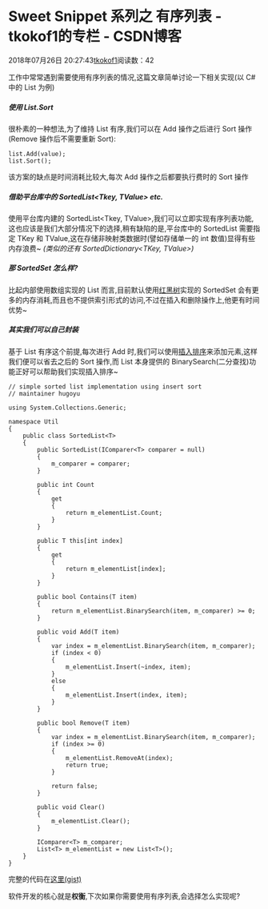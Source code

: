# Sweet Snippet 系列之 有序列表 - tkokof1的专栏 - CSDN博客

2018年07月26日 20:27:43[tkokof1](https://me.csdn.net/tkokof1)阅读数：42


> 
工作中常常遇到需要使用有序列表的情况,这篇文章简单讨论一下相关实现(以 C# 中的 List<T> 为例)

##### 使用 List<T>.Sort

很朴素的一种想法,为了维持 List 有序,我们可以在 Add 操作之后进行 Sort 操作(Remove 操作后不需要重新 Sort):

```
list.Add(value);
list.Sort();
```

该方案的缺点是时间消耗比较大,每次 Add 操作之后都要执行费时的 Sort 操作

##### 借助平台库中的 SortedList<Tkey, TValue> etc.

使用平台库内建的 SortedList<Tkey, TValue>,我们可以立即实现有序列表功能,这也应该是我们大部分情况下的选择,稍有缺陷的是,平台库中的 SortedList 需要指定 TKey 和 TValue,这在存储非映射类数据时(譬如存储单一的 int 数值)显得有些内存浪费~ 
*(类似的还有 SortedDictionary<TKey, TValue>)*

##### 那 SortedSet<T> 怎么样?

比起内部使用数组实现的 List 而言,目前默认使用[红黑树](https://en.wikipedia.org/wiki/Red%E2%80%93black_tree)实现的 SortedSet 会有更多的内存消耗,而且也不提供索引形式的访问,不过在插入和删除操作上,他更有时间优势~

##### 其实我们可以自己封装

基于 List 有序这个前提,每次进行 Add 时,我们可以使用[插入排序](https://en.wikipedia.org/wiki/Insertion_sort)来添加元素,这样我们便可以省去之后的 Sort 操作,而 List 本身提供的 BinarySearch(二分查找)功能正好可以帮助我们实现插入排序~

```
// simple sorted list implementation using insert sort
// maintainer hugoyu

using System.Collections.Generic;

namespace Util
{
    public class SortedList<T>
    {
        public SortedList(IComparer<T> comparer = null)
        {
            m_comparer = comparer;
        }

        public int Count
        {
            get
            {
                return m_elementList.Count;
            }
        }

        public T this[int index]
        {
            get
            {
                return m_elementList[index];
            }
        }

        public bool Contains(T item)
        {
            return m_elementList.BinarySearch(item, m_comparer) >= 0;
        }

        public void Add(T item)
        {
            var index = m_elementList.BinarySearch(item, m_comparer);
            if (index < 0)
            {
                m_elementList.Insert(~index, item);
            }
            else
            {
                m_elementList.Insert(index, item);
            }
        }

        public bool Remove(T item)
        {
            var index = m_elementList.BinarySearch(item, m_comparer);
            if (index >= 0)
            {
                m_elementList.RemoveAt(index);
                return true;
            }

            return false;
        }

        public void Clear()
        {
            m_elementList.Clear();
        }

        IComparer<T> m_comparer;
        List<T> m_elementList = new List<T>();
    }
}
```

完整的代码在[这里(gist)](https://gist.github.com/tkokof/848be24521be16e4bc6d7852d5e761a8)

软件开发的核心就是**权衡**,下次如果你需要使用有序列表,会选择怎么实现呢?

